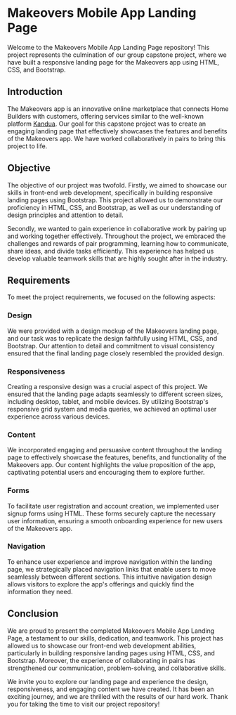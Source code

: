 # Makeovers Mobile App Landing Page

Welcome to the Makeovers Mobile App Landing Page repository! This project represents the culmination of our group capstone project, where we have built a responsive landing page for the Makeovers app using HTML, CSS, and Bootstrap.

## Introduction

The Makeovers app is an innovative online marketplace that connects Home Builders with customers, offering services similar to the well-known platform [Kandua](https://kandua.com/). Our goal for this capstone project was to create an engaging landing page that effectively showcases the features and benefits of the Makeovers app. We have worked collaboratively in pairs to bring this project to life.

## Objective

The objective of our project was twofold. Firstly, we aimed to showcase our skills in front-end web development, specifically in building responsive landing pages using Bootstrap. This project allowed us to demonstrate our proficiency in HTML, CSS, and Bootstrap, as well as our understanding of design principles and attention to detail.

Secondly, we wanted to gain experience in collaborative work by pairing up and working together effectively. Throughout the project, we embraced the challenges and rewards of pair programming, learning how to communicate, share ideas, and divide tasks efficiently. This experience has helped us develop valuable teamwork skills that are highly sought after in the industry.

## Requirements

To meet the project requirements, we focused on the following aspects:

### Design
We were provided with a design mockup of the Makeovers landing page, and our task was to replicate the design faithfully using HTML, CSS, and Bootstrap. Our attention to detail and commitment to visual consistency ensured that the final landing page closely resembled the provided design.

### Responsiveness
Creating a responsive design was a crucial aspect of this project. We ensured that the landing page adapts seamlessly to different screen sizes, including desktop, tablet, and mobile devices. By utilizing Bootstrap's responsive grid system and media queries, we achieved an optimal user experience across various devices.

### Content
We incorporated engaging and persuasive content throughout the landing page to effectively showcase the features, benefits, and functionality of the Makeovers app. Our content highlights the value proposition of the app, captivating potential users and encouraging them to explore further.

### Forms
To facilitate user registration and account creation, we implemented user signup forms using HTML. These forms securely capture the necessary user information, ensuring a smooth onboarding experience for new users of the Makeovers app.

### Navigation
To enhance user experience and improve navigation within the landing page, we strategically placed navigation links that enable users to move seamlessly between different sections. This intuitive navigation design allows visitors to explore the app's offerings and quickly find the information they need.

## Conclusion

We are proud to present the completed Makeovers Mobile App Landing Page, a testament to our skills, dedication, and teamwork. This project has allowed us to showcase our front-end web development abilities, particularly in building responsive landing pages using HTML, CSS, and Bootstrap. Moreover, the experience of collaborating in pairs has strengthened our communication, problem-solving, and collaborative skills.

We invite you to explore our landing page and experience the design, responsiveness, and engaging content we have created. It has been an exciting journey, and we are thrilled with the results of our hard work. Thank you for taking the time to visit our project repository!
